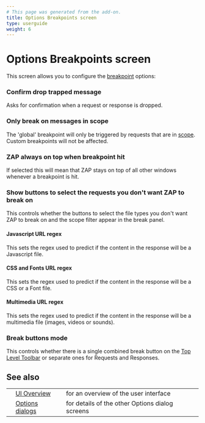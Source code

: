 ```yaml
---
# This page was generated from the add-on.
title: Options Breakpoints screen
type: userguide
weight: 6
---
```


# Options Breakpoints screen

This screen allows you to configure the [breakpoint](/docs/desktop/start/features/breakpoints/) options:

### Confirm drop trapped message

Asks for confirmation when a request or response is dropped.

### Only break on messages in scope

The 'global' breakpoint will only be triggered by requests that are in [scope](/docs/desktop/start/features/scope/).  
Custom breakpoints will not be affected.

### ZAP always on top when breakpoint hit

If selected this will mean that ZAP stays on top of all other windows whenever a breakpoint is hit.

### Show buttons to select the requests you don't want ZAP to break on

This controls whether the buttons to select the file types you don't want ZAP to break on and the scope filter appear in the break panel.

#### Javascript URL regex

This sets the regex used to predict if the content in the response will be a Javascript file.

#### CSS and Fonts URL regex

This sets the regex used to predict if the content in the response will be a CSS or a Font file.

#### Multimedia URL regex

This sets the regex used to predict if the content in the response will be a multimedia file (images, videos or sounds).

### Break buttons mode

This controls whether there is a single combined break button on the [Top Level Toolbar](/docs/desktop/ui/tltoolbar/) or separate ones for Requests and Responses.

## See also

|     |                                                      |                                                 |
| --- | ---------------------------------------------------- | ----------------------------------------------- |
|     | [UI Overview](/docs/desktop/ui/)                     | for an overview of the user interface           |
|     | [Options dialogs](/docs/desktop/ui/dialogs/options/) | for details of the other Options dialog screens |
